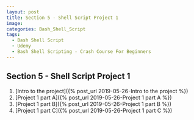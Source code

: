 ```yaml
---
layout: post
title: Section 5 - Shell Script Project 1
image:
categories: Bash_Shell_Script
tags:
  - Bash Shell Script
  - Udemy
  - Bash Shell Scripting - Crash Course For Beginners
---
```


## Section 5 - Shell Script Project 1

1. [Intro to the project]({% post_url 2019-05-26-Intro to the project %})
2. [Project 1 part A]({% post_url 2019-05-26-Project 1 part A %})
3. [Project 1 part B]({% post_url 2019-05-26-Project 1 part B %})
4. [Project 1 part C]({% post_url 2019-05-26-Project 1 part C %})


